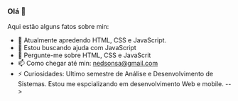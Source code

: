 ### Olá 👋


Aqui estão alguns fatos sobre min:

- 🌱 Atualmente apredendo HTML, CSS e JavaScript.
- 🤔 Estou buscando ajuda com JavaScript
- 💬 Pergunte-me sobre HTML, CSS e JavaScrit
- 📫 Como chegar até min: nedsonsa@gmail.com
- ⚡ Curiosidades: Ultimo semestre de Análise e Desenvolvimento de Sistemas. Estou me espcializando em desenvolvimento Web e mobile.
-->
